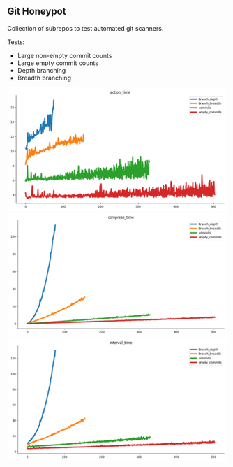Git Honeypot
----------------------------------------------------------------
Collection of subrepos to test automated git scanners.

Tests:

+ Large non-empty commit counts
+ Large empty commit counts
+ Depth branching
+ Breadth branching

![](docs/action_time.png)
![](docs/compress_time.png)
![](docs/interval_time.png)
